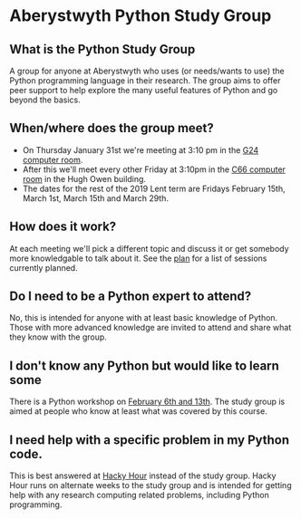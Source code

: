 # Aberystwyth Python Study Group

## What is the Python Study Group
A group for anyone at Aberystwyth who uses (or needs/wants to use) the Python programming language in their research. The group aims to offer peer support to help explore the many useful features of Python and go beyond the basics.

## When/where does the group meet?
* On Thursday January 31st we're meeting at 3:10 pm in the [G24 computer room](https://www.aber.ac.uk/en/timetable/zones/penglais/cledwyn/g24/).
* After this we'll meet every other Friday at 3:10pm in the [C66 computer room](https://www.aber.ac.uk/en/timetable/zones/penglais/hugh-owen/c66/) in the Hugh Owen building.
* The dates for the rest of the 2019 Lent term are Fridays February 15th, March 1st, March 15th and March 29th.

## How does it work?
At each meeting we'll pick a different topic and discuss it or get somebody more knowledgable to talk about it. See the [plan](plan) for a list of sessions currently planned. 

## Do I need to be a Python expert to attend?
No, this is intended for anyone with at least basic knowledge of Python. Those with more advanced knowledge are invited to attend and share what they know with the group. 

## I don't know any Python but would like to learn some
There is a Python workshop on [February 6th and 13th](https://www.eventbrite.com/e/introduction-to-plotting-with-python-tickets-53543320513). The study group is aimed at people who know at least what was covered by this course.

## I need help with a specific problem in my Python code.
This is best answered at [Hacky Hour](http://tinyurl.com/HackyHourAber) instead of the study group. Hacky Hour runs on alternate weeks to the study group and is intended for getting help with any research computing related problems, including Python programming.
